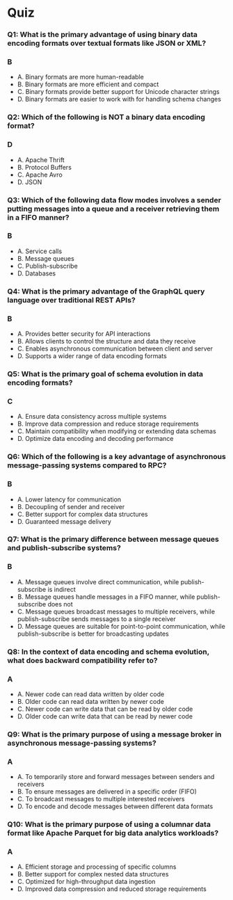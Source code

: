 # Quiz

### Q1: What is the primary advantage of using binary data encoding formats over textual formats like JSON or XML?
### B
- A. Binary formats are more human-readable
- B. Binary formats are more efficient and compact
- C. Binary formats provide better support for Unicode character strings
- D. Binary formats are easier to work with for handling schema changes

### Q2: Which of the following is NOT a binary data encoding format?
### D
- A. Apache Thrift
- B. Protocol Buffers
- C. Apache Avro
- D. JSON

### Q3: Which of the following data flow modes involves a sender putting messages into a queue and a receiver retrieving them in a FIFO manner?
### B
- A. Service calls
- B. Message queues
- C. Publish-subscribe
- D. Databases

### Q4: What is the primary advantage of the GraphQL query language over traditional REST APIs?
### B
- A. Provides better security for API interactions
- B. Allows clients to control the structure and data they receive
- C. Enables asynchronous communication between client and server
- D. Supports a wider range of data encoding formats

### Q5: What is the primary goal of schema evolution in data encoding formats?
### C
- A. Ensure data consistency across multiple systems
- B. Improve data compression and reduce storage requirements
- C. Maintain compatibility when modifying or extending data schemas
- D. Optimize data encoding and decoding performance

### Q6: Which of the following is a key advantage of asynchronous message-passing systems compared to RPC?
### B
- A. Lower latency for communication
- B. Decoupling of sender and receiver
- C. Better support for complex data structures
- D. Guaranteed message delivery

### Q7: What is the primary difference between message queues and publish-subscribe systems?
### B
- A. Message queues involve direct communication, while publish-subscribe is indirect
- B. Message queues handle messages in a FIFO manner, while publish-subscribe does not
- C. Message queues broadcast messages to multiple receivers, while publish-subscribe sends messages to a single receiver
- D. Message queues are suitable for point-to-point communication, while publish-subscribe is better for broadcasting updates

### Q8: In the context of data encoding and schema evolution, what does backward compatibility refer to?
### A
- A. Newer code can read data written by older code
- B. Older code can read data written by newer code
- C. Newer code can write data that can be read by older code
- D. Older code can write data that can be read by newer code

### Q9: What is the primary purpose of using a message broker in asynchronous message-passing systems?
### A
- A. To temporarily store and forward messages between senders and receivers
- B. To ensure messages are delivered in a specific order (FIFO)
- C. To broadcast messages to multiple interested receivers
- D. To encode and decode messages between different data formats

### Q10: What is the primary purpose of using a columnar data format like Apache Parquet for big data analytics workloads?
### A
- A. Efficient storage and processing of specific columns
- B. Better support for complex nested data structures
- C. Optimized for high-throughput data ingestion
- D. Improved data compression and reduced storage requirements
